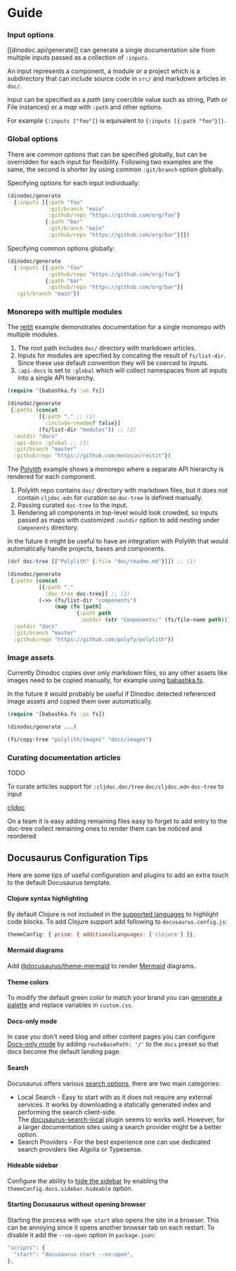 # Guide

### Input options

[[dinodoc.api/generate]] can generate a single documentation site from multiple inputs passed as a collection of `:inputs`.

An input represents a component, a module or a project which is a subdirectory that can include source code in `src/` and markdown articles in `doc/`.


Input can be specified as a *path* (any coercible value such as string, Path or File instances) or a *map* with `:path` and other options.

For example `{:inputs ["foo"]}` is equivalent to `{:inputs [{:path "foo"}]}`.

### Global options

There are *common options* that can be specified globally, but can be overridden for each input for flexibility.
Following two examples are the same, the second is shorter by using common `:git/branch` option globally.

Specifying options for each input individually:

```clj
(dinodoc/generate
  {:inputs [{:path "foo"
             :git/branch "main"
             :github/repo "https://github.com/org/foo"}
            {:path "bar"
             :git/branch "main"
             :github/repo "https://github.com/org/bar"}]})
```

Specifying common options globally:

```clj
(dinodoc/generate
  {:inputs [{:path "foo"
             :github/repo "https://github.com/org/foo"}
            {:path "bar"
             :github/repo "https://github.com/org/bar"}]
   :git/branch "main"})
```

### Monorepo with multiple modules 

The [reitit]() example demonstrates documentation for a single monorepo with multiple modules.

1) The root path includes `doc/` directory with markdown articles.
2) Inputs for modules are specified by concating the result of `fs/list-dir`. Since these use default convention they will be coerced to inputs.
3) `:api-docs` is set to `:global` which will collect namespaces from all inputs into a single API hierarchy.

```clj
(require '[babashka.fs :as fs])

(dinodoc/generate
 {:paths (concat
          [{:path "." ;; (1)
            :include-readme? false}]
          (fs/list-dir "modules")) ;; (2)
  :outdir "docs"
  :api-docs :global ;; (3)
  :git/branch "master"
  :github/repo "https://github.com/metosin/reitit"})
```

The [Polylith]() example shows a monorepo where a separate API hierarchy is rendered for each component.

1) Polylith repo contains `doc/` directory with markdown files, but it does not contain `cljdoc.edn` for curation so `doc-tree` is defined manually.
2) Passing curated `doc-tree` to the input.
3) Rendering all components in top-level would look crowded, so inputs passed as maps with customized `:outdir` option to add nesting under `Components` directory.

In the future it might be useful to have an integration with Polylith that would automatically handle projects, bases and components.

```clj
(def doc-tree [["Polylith" {:file "doc/readme.md"}]]) ;; (1)

(dinodoc/generate
 {:paths (concat
          [{:path "."
            :doc-tree doc-tree}] ;; (2)
          (->> (fs/list-dir "components")
               (map (fn [path]
                      {:path path
                       :outdir (str "Components/" (fs/file-name path))})))) ;; (3)
  :outdir "docs"
  :git/branch "master"
  :github/repo "https://github.com/polyfy/polylith"})
```

### Image assets

Currently Dinodoc copies over only markdown files, so any other assets like images need to be copied manually, for example using [babashka.fs](https://github.com/babashka/fs).

In the future it would probably be useful if Dinodoc detected referenced image assets and copied them over automatically.

```clj
(require '[babashka.fs :as fs])

(dinodoc/generate ...)

(fs/copy-tree "polylith/images" "docs/images")
```

### Curating documentation articles

TODO

To curate articles support for `:cljdoc.doc/tree` `doc/cljdoc.edn`
`doc-tree` to input

[cljdoc](https://github.com/cljdoc/cljdoc/blob/master/doc/userguide/for-library-authors.adoc#configuring-articles)

On a team it is easy 
adding remaining files
  easy to forget to add entry to the doc-tree
  collect remaining ones to render them
  can be noticed and reordered

## Docusaurus Configuration Tips

Here are some tips of useful configuration and plugins to add an extra touch to the default Docusaurus template.

#### Clojure syntax highlighting  

By default Clojure is not included in the [supported languages](https://docusaurus.io/docs/markdown-features/code-blocks#supported-languages) to highlight code blocks.
To add Clojure support add following to `docusaurus.config.js`:  
```js
themeConfig: { prism: { additionalLanguages: ['clojure'] }},
```

#### Mermaid diagrams

Add [@docusaurus/theme-mermaid](https://docusaurus.io/docs/markdown-features/diagrams) to render [Mermaid](https://mermaid.js.org/) diagrams.

#### Theme colors

To modify the default green color to match your brand you can [generate a palette](https://docusaurus.io/docs/styling-layout#styling-your-site-with-infima) and replace variables in `custom.css`.

#### Docs-only mode

In case you don't need blog and other content pages you can configure [Docs-only mode](https://docusaurus.io/docs/docs-introduction#docs-only-mode) by adding `routeBasePath: '/'` to the `docs` preset so that docs become the default landing page.

#### Search

Docusaurus offers various [search options](https://docusaurus.io/docs/search), there are two main categories:
- Local Search - Easy to start with as it does not require any external services.
  It works by downloading a statically generated index and performing the search client-side.  
  The [docusaurus-search-local](https://github.com/easyops-cn/docusaurus-search-local) plugin seems to works well.
  However, for a larger documentation sites using a search provider might be a better option.
- Search Providers - For the best experience one can use dedicated search providers like Algolia or Typesense.

#### Hideable sidebar

Configure the ability to [hide the sidebar](https://docusaurus.io/docs/sidebar#hideable-sidebar) by enabling the `themeConfig.docs.sidebar.hideable` option.

#### Starting Docusaurus without opening browser

Starting the process with `npm start` also opens the site in a browser.
This can be annoying since it opens another browser tab on each restart.
To disable it add the `--no-open` option in `package.json`:

```js
"scripts": {
  "start": "docusaurus start --no-open",
},
```
